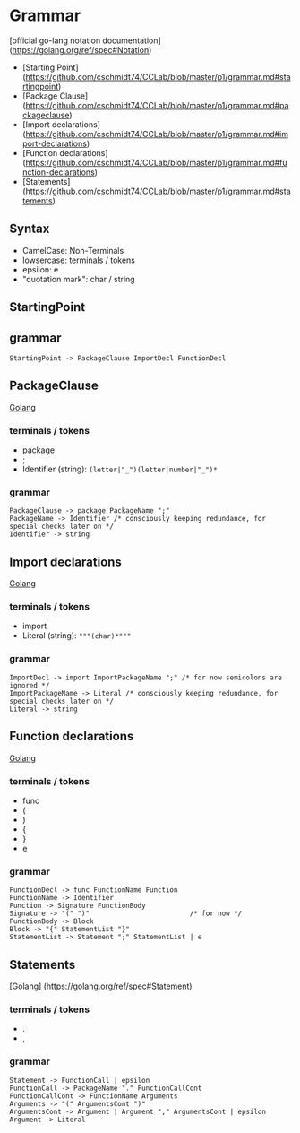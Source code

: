 # Grammar
[official go-lang notation documentation] (https://golang.org/ref/spec#Notation)
- [Starting Point] (https://github.com/cschmidt74/CCLab/blob/master/p1/grammar.md#startingpoint)
- [Package Clause] (https://github.com/cschmidt74/CCLab/blob/master/p1/grammar.md#packageclause)  
- [Import declarations] (https://github.com/cschmidt74/CCLab/blob/master/p1/grammar.md#import-declarations)
- [Function declarations] (https://github.com/cschmidt74/CCLab/blob/master/p1/grammar.md#function-declarations)
- [Statements] (https://github.com/cschmidt74/CCLab/blob/master/p1/grammar.md#statements)

## Syntax
- CamelCase: Non-Terminals
- lowsercase: terminals / tokens
- epsilon: e
- "quotation mark": char / string

## StartingPoint

## grammar
```
StartingPoint -> PackageClause ImportDecl FunctionDecl
```

## PackageClause
[Golang](https://golang.org/ref/spec#PackageClause)
  
### terminals / tokens
- package
- ;
- Identifier (string): `(letter|"_")(letter|number|"_")*`
  
### grammar
```
PackageClause -> package PackageName ";" 
PackageName -> Identifier /* consciously keeping redundance, for special checks later on */
Identifier -> string  
```  

## Import declarations
[Golang](https://golang.org/ref/spec#ImportDecl)
  
### terminals / tokens
- import
- Literal (string): `"""(char)*"""`
  
### grammar
```
ImportDecl -> import ImportPackageName ";" /* for now semicolons are ignored */
ImportPackageName -> Literal /* consciously keeping redundance, for special checks later on */
Literal -> string
```
## Function declarations
[Golang](https://golang.org/ref/spec#Function_declarations)
  
### terminals / tokens
- func
- (
- )
- {
- }
- e

### grammar
```
FunctionDecl -> func FunctionName Function
FunctionName -> Identifier
Function -> Signature FunctionBody
Signature -> "(" ")"                         /* for now */
FunctionBody -> Block
Block -> "{" StatementList "}"
StatementList -> Statement ";" StatementList | e 
```

## Statements
[Golang] (https://golang.org/ref/spec#Statement)

### terminals / tokens
- .
- ,

### grammar
```
Statement -> FunctionCall | epsilon
FunctionCall -> PackageName "." FunctionCallCont
FunctionCallCont -> FunctionName Arguments
Arguments -> "(" ArgumentsCont ")"
ArgumentsCont -> Argument | Argument "," ArgumentsCont | epsilon
Argument -> Literal 
```
